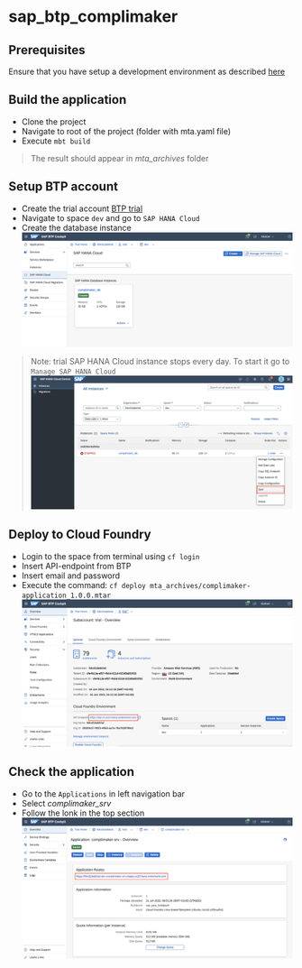 # sap_btp_complimaker

## Prerequisites
Ensure that you have setup a development environment as described [here](.docs/prerequisites.md)

## Build the application
* Clone the project
* Navigate to root of the project (folder with mta.yaml file)
* Execute `mbt build`
> The result should appear in *mta_archives* folder

## Setup BTP account
* Create the trial account [BTP trial](https://cockpit.hanatrial.ondemand.com/trial)
* Navigate to space `dev` and go to `SAP HANA Cloud`
* Create the database instance
![image](.docs/images/SAP_HANA_CLOUD.png)
> Note: trial SAP HANA Cloud instance stops every day. To start it go to `Manage SAP HANA Cloud` ![image](.docs/images/START_THE_DB_INSTANCE.png)

## Deploy to Cloud Foundry
* Login to the space from terminal using `cf login`
* Insert API-endpoint from BTP
* Insert email and password
* Execute the command: `cf deploy mta_archives/complimaker-application_1.0.0.mtar`
![image](.docs/images/API_EXAMPLE.png)

## Check the application
* Go to the `Applications` in left navigation bar
* Select *complimaker_srv*
* Follow the lonk in the top section
![image](.docs/images/DEPLOYED_APPLICATION.png)
